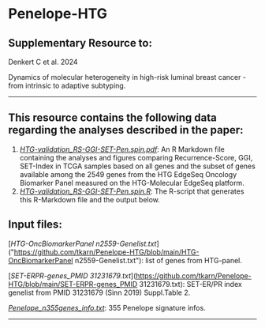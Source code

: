 # Penelope-HTG


## Supplementary Resource to:  

Denkert C et al. 2024 

Dynamics of molecular heterogeneity in high-risk luminal breast cancer - from intrinsic to adaptive subtyping.

************************************************************

## This resource contains the following data regarding the analyses described in the paper:


1. [*HTG-validation_RS-GGI-SET-Pen.spin.pdf*](https://github.com/tkarn/Penelope-HTG/blob/main/HTG-validation_RS-GGI-SET-Pen.spin.pdf):  An R Markdown file containing the analyses and figures comparing Recurrence-Score, GGI, SET-Index in TCGA samples based on all genes and the subset of genes available among the 2549 genes from the HTG EdgeSeq Oncology Biomarker Panel measured on the HTG-Molecular EdgeSeq platform.
2. [*HTG-validation_RS-GGI-SET-Pen.spin.R*](https://github.com/tkarn/Penelope-HTG/blob/main/HTG-validation_RS-GGI-SET-Pen.spin.R):  The R-script that generates this R-Markdown file and the output below.

## Input files:
[*HTG-OncBiomarkerPanel n2559-Genelist.txt*]("https://github.com/tkarn/Penelope-HTG/blob/main/HTG-OncBiomarkerPanel n2559-Genelist.txt"): list of genes from HTG-panel.

[*SET-ERPR-genes_PMID 31231679.txt*](https://github.com/tkarn/Penelope-HTG/blob/main/SET-ERPR-genes_PMID 31231679.txt): SET-ER/PR index genelist from PMID 31231679 (Sinn 2019) Suppl.Table 2.

[*Penelope_n355genes_info.txt*](https://github.com/tkarn/Penelope-HTG/blob/main/Penelope_n355genes_info.txt): 355 Penelope signature infos.

************************************************************
